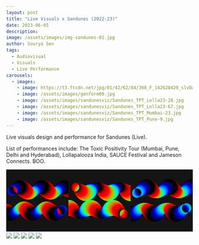 ```yaml
---
layout: post
title: "Live Visuals x Sandunes (2022-23)"
date: 2023-06-05
description:
image: /assets/images/img-sandunes-01.jpg
author: Sourya Sen
tags:
  - Audiovisual
  - Visuals
  - Live Performance
carousels:
  - images: 
    - image: https://t3.ftcdn.net/jpg/01/42/62/84/360_F_142628420_slvDaavEFPE8HKnRc2toe4JWFXLe1DRj.jpg
    - image: /assets/images/genform00.jpg
    - image: /assets/images/sandunesviz/Sandunes_TPT_Lolla23-28.jpg
    - image: /assets/images/sandunesviz/Sandunes_TPT_Lolla23-67.jpg
    - image: /assets/images/sandunesviz/Sandunes_TPT_Mumbai-23.jpg
    - image: /assets/images/sandunesviz/Sandunes_TPT_Pune-9.jpg
---
```


Live visuals design and performance for Sandunes (Live).

List of performances include:
The Toxic Positivity Tour (Mumbai, Pune, Delhi and Hyderabad), Lollapalooza India, SAUCE Festival and Jameson Connects. BOO.

<!-- {% include carousel.html height="50" unit="%" duration="7" number="1" %} -->

<img src = "/assets/images/genform00.jpg" />

<img src = “/assets/images/genform00.jpg” />

<img src = “/assets/images/sandunesviz/Sandunes_TPT_Lolla23-28.jpg”>

<img src = “/assets/images/sandunesviz/Sandunes_TPT_Lolla23-67.jpg”>

<img src = “/assets/images/sandunesviz/Sandunes_TPT_Mumbai-23.jpg”>
 
<img src=“/assets/images/sandunesviz/Sandunes_TPT_Pune-9.jpg”>